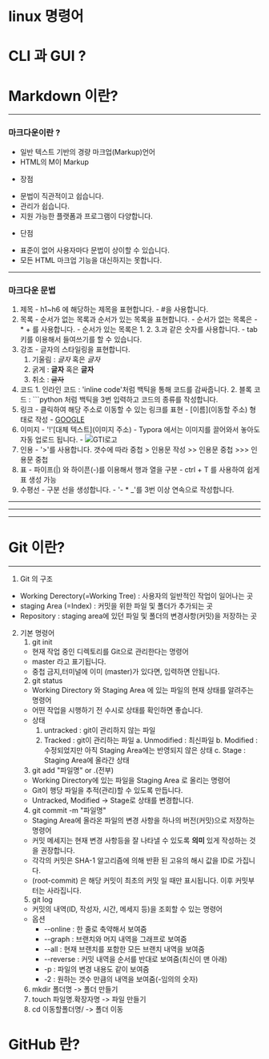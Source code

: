 # linux 명령어

# CLI 과 GUI ?

# Markdown 이란?
---
### 마크다운이란 ?
   - 일반 텍스트 기반의 경량 마크업(Markup)언어
   - HTML의 M이 Markup
  * 장점
   - 문법이 직관적이고 쉽습니다.
   - 관리가 쉽습니다.
   - 지원 가능한 플랫폼과 프로그램이 다양합니다.
  * 단점
   - 표준이 없어 사용자마다 문법이 상이할 수 있습니다.
   - 모든 HTML 마크업 기능을 대신하지는 못합니다.
  ---
### 마크다운 문법 
  1. 제목
    - h1~h6 에 해당하는 제목을 표현합니다.
    - #을 사용합니다.
  2. 목록
    - 순서가 없는 목록과 순서가 있는 목록을 표현합니다.
    - 순서가 없는 목록은 - * + 를 사용합니다.
    - 순서가 있는 목록은 1. 2. 3.과 같은 숫자를 사용합니다.
    - tab 키를 이용해서 들여쓰기를 할 수 있습니다.
  3. 강조
    - 글자의 스타일링을 표현합니다.
        1. 기울림 : *글자* 혹은 _글자_
        2. 굵게 : **글자** 혹은 __글자__
        3. 취소 : ~~글자~~
  4. 코드
    1. 인라인 코드 : 'inline code'처럼 백틱을 통해 코드를 감싸줍니다.
    2. 블록 코드 : ```python 처럼 백틱을 3번 입력하고 코드의 종류를 작성합니다.
  5. 링크
    - 클릭하여 해당 주소로 이동할 수 있는 링크를 표현
    - [이름](이동할 주소) 형태로 작성
    - [GOOGLE](https://google.com)
  6. 이미지
    - '!'[대체 텍스트](이미지 주소)
    - Typora 에서는 이미지를 끌어와서 놓아도 자동 업로드 됩니다.
    - ![GTI로고](https://git-scm.com/image/logo@2x.png)
  7. 인용
    - '>'를 사용합니다. 갯수에 따라 중첩
    > 인용문 작성
    >> 인용문 중첩
    >>> 인용문 중첩
  8. 표
    - 파이프(|) 와 하이픈(-)를 이용해서 행과 열을 구분
    - ctrl + T 를 사용하여 쉽게 표 생성 가능
  9. 수평선
    - 구분 선을 생성합니다.
    - '- * _'를 3번 이상 연속으로 작성합니다.
  ---
  ***
  ___
# Git 이란?
---
1. Git 의 구조
 - Working Derectory(=Working Tree) : 사용자의 일반적인 작업이 일어나는 곳
 - staging Area (=Index) : 커밋을 위한 파일 및 폴더가 추가되는 곳
 - Repository : staging area에 있던 파일 및 폴더의 변경사항(커밋)을 저장하는 곳
2. 기본 명령어
   1. git init
     - 현재 작업 중인 디렉토리를 Git으로 관리한다는 명령어
     - master 라고 표기됩니다.
     - 중첩 금지,터미널에 이미 (master)가 있다면, 입력하면 안됩니다.
   2. git status
     - Working Directory 와 Staging Area 에 있는 파일의 현재 상태를 알려주는 명령어
     - 어떤 작업을 시행하기 전 수시로 상태를 확인하면 좋습니다.
     - 상태
        1. untracked : git이 관리하지 않는 파일
        2. Tracked : git이 관리하는 파일
          a. Unmodified : 최신파일
          b. Modified : 수정되었지만 아직 Staging Area에는 반영되지 않은 상태
          c. Stage : Staging Area에 올라간 상태
    3. git add "파일명" or .(전부)
     - Working Directory에 있는 파일을 Staging Area 로 올리는 명령어
     - Git이 행당 파일을 추적(관리)할 수 있도록 만듭니다.
     - Untracked, Modified -> Stage로 상태를 변경합니다. 
    4. git commit -m "파일명"
     - Staging Area에 올라온 파일의 변경 사항을 하나의 버전(커밋)으로 저장하는 명령어
     - 커밋 메세지는 현재 변경 사항등을 잘 나타낼 수 있도록 **의미** 있게 작성하는 것을 권장합니다.
     - 각각의 커밋은 SHA-1 알고리즘에 의해 반환 된 고유의 해시 값을 ID로 가집니다.
     - (root-commit) 은 해당 커밋이 최초의 커밋 일 때만 표시됩니다. 이후 커밋부터는 사라집니다.
    5. git log
     -  커밋의 내역(ID, 작성자, 시간, 메세지 등)을 조회할 수 있는 명령어
     -  옵션
        * --online : 한 줄로 축약해서 보여줌
        * --graph : 브랜치와 머지 내역을 그래프로 보여줌
        * --all : 현재 브랜치를 포함한 모든 브랜치 내역을 보여줌
        * --reverse : 커밋 내역을 순서를 반대로 보여줌(최신이 맨 아래)
        *  -p : 파일의 변경 내용도 같이 보여줌
        *  -2 : 원하는 갯수 만큼의 내역을 보여줌(-임의의 숫자)
     6. mkdir 폴더명 -> 폴더 만들기
     7. touch 파일명.확장자명 -> 파일 만들기
     8. cd 이동할폴더명/ -> 폴더 이동
# GitHub 란?